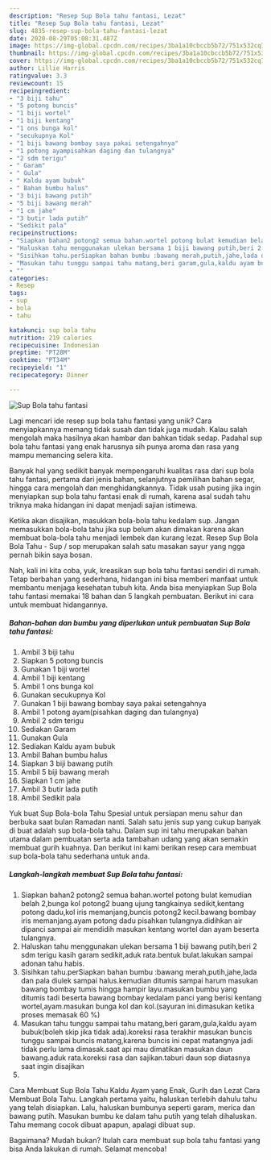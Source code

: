 ```yaml
---
description: "Resep Sup Bola tahu fantasi, Lezat"
title: "Resep Sup Bola tahu fantasi, Lezat"
slug: 4835-resep-sup-bola-tahu-fantasi-lezat
date: 2020-08-29T05:08:31.487Z
image: https://img-global.cpcdn.com/recipes/3ba1a10cbccb5b72/751x532cq70/sup-bola-tahu-fantasi-foto-resep-utama.jpg
thumbnail: https://img-global.cpcdn.com/recipes/3ba1a10cbccb5b72/751x532cq70/sup-bola-tahu-fantasi-foto-resep-utama.jpg
cover: https://img-global.cpcdn.com/recipes/3ba1a10cbccb5b72/751x532cq70/sup-bola-tahu-fantasi-foto-resep-utama.jpg
author: Lillie Harris
ratingvalue: 3.3
reviewcount: 15
recipeingredient:
- "3 biji tahu"
- "5 potong buncis"
- "1 biji wortel"
- "1 biji kentang"
- "1 ons bunga kol"
- "secukupnya Kol"
- "1 biji bawang bombay saya pakai setengahnya"
- "1 potong ayampisahkan daging dan tulangnya"
- "2 sdm terigu"
- " Garam"
- " Gula"
- " Kaldu ayam bubuk"
- " Bahan bumbu halus"
- "3 biji bawang putih"
- "5 biji bawang merah"
- "1 cm jahe"
- "3 butir lada putih"
- "Sedikit pala"
recipeinstructions:
- "Siapkan bahan2 potong2 semua bahan.wortel potong bulat kemudian belah 2,bunga kol potong2 buang ujung tangkainya sedikit,kentang potong dadu,kol iris memanjang,buncis potong2 kecil.bawang bombay iris memanjang.ayam potong dadu pisahkan tulangnya.didihkan air dipanci sampai air mendidih masukan kentang wortel dan ayam beserta tulangnya."
- "Haluskan tahu menggunakan ulekan bersama 1 biji bawang putih,beri 2 sdm terigu kasih garam sedikit,aduk rata.bentuk bulat.lakukan sampai adonan tahu habis."
- "Sisihkan tahu.perSiapkan bahan bumbu :bawang merah,putih,jahe,lada dan pala diulek sampai halus.kemudian ditumis sampai harum masukan bawang bombay tumis hingga hampir layu.masukan bumbu yang ditumis tadi beserta bawang bombay kedalam panci yang berisi kentang wortel,ayam.masukan bunga kol dan kol.(sayuran ini.dimasukan ketika proses memasak 60 %)"
- "Masukan tahu tunggu sampai tahu matang,beri garam,gula,kaldu ayam bubuk(boleh skip jika tidak ada).koreksi rasa terakhir masukan buncis tunggu sampai buncis matang,karena buncis ini cepat matangnya jadi tidak perlu lama dimasak.saat api mau dimatikan masukan daun bawang.aduk rata.koreksi rasa dan sajikan.taburi daun sop diatasnya saat ingin disajikan"
- ""
categories:
- Resep
tags:
- sup
- bola
- tahu

katakunci: sup bola tahu 
nutrition: 219 calories
recipecuisine: Indonesian
preptime: "PT28M"
cooktime: "PT34M"
recipeyield: "1"
recipecategory: Dinner

---
```



![Sup Bola tahu fantasi](https://img-global.cpcdn.com/recipes/3ba1a10cbccb5b72/751x532cq70/sup-bola-tahu-fantasi-foto-resep-utama.jpg)

Lagi mencari ide resep sup bola tahu fantasi yang unik? Cara menyiapkannya memang tidak susah dan tidak juga mudah. Kalau salah mengolah maka hasilnya akan hambar dan bahkan tidak sedap. Padahal sup bola tahu fantasi yang enak harusnya sih punya aroma dan rasa yang mampu memancing selera kita.

Banyak hal yang sedikit banyak mempengaruhi kualitas rasa dari sup bola tahu fantasi, pertama dari jenis bahan, selanjutnya pemilihan bahan segar, hingga cara mengolah dan menghidangkannya. Tidak usah pusing jika ingin menyiapkan sup bola tahu fantasi enak di rumah, karena asal sudah tahu triknya maka hidangan ini dapat menjadi sajian istimewa.

Ketika akan disajikan, masukkan bola-bola tahu kedalam sup. Jangan memasukkan bola-bola tahu jika sup belum akan dimakan karena akan membuat bola-bola tahu menjadi lembek dan kurang lezat. Resep Sup Bola Bola Tahu - Sup / sop merupakan salah satu masakan sayur yang ngga pernah bikin saya bosan.


Nah, kali ini kita coba, yuk, kreasikan sup bola tahu fantasi sendiri di rumah. Tetap berbahan yang sederhana, hidangan ini bisa memberi manfaat untuk membantu menjaga kesehatan tubuh kita. Anda bisa menyiapkan Sup Bola tahu fantasi memakai 18 bahan dan 5 langkah pembuatan. Berikut ini cara untuk membuat hidangannya.

<!--inarticleads1-->

##### Bahan-bahan dan bumbu yang diperlukan untuk pembuatan Sup Bola tahu fantasi:

1. Ambil 3 biji tahu
1. Siapkan 5 potong buncis
1. Gunakan 1 biji wortel
1. Ambil 1 biji kentang
1. Ambil 1 ons bunga kol
1. Gunakan secukupnya Kol
1. Gunakan 1 biji bawang bombay saya pakai setengahnya
1. Ambil 1 potong ayam(pisahkan daging dan tulangnya)
1. Ambil 2 sdm terigu
1. Sediakan  Garam
1. Gunakan  Gula
1. Sediakan  Kaldu ayam bubuk
1. Ambil  Bahan bumbu halus
1. Siapkan 3 biji bawang putih
1. Ambil 5 biji bawang merah
1. Siapkan 1 cm jahe
1. Ambil 3 butir lada putih
1. Ambil Sedikit pala


Yuk buat Sup Bola-bola Tahu Spesial untuk persiapan menu sahur dan berbuka saat bulan Ramadan nanti. Salah satu jenis sup yang cukup banyak di buat adalah sup bola-bola tahu. Dalam sup ini tahu merupakan bahan utama dalam pembuatan serta ada tambahan udang yang akan semakin membuat gurih kuahnya. Dan berikut ini kami berikan resep cara membuat sup bola-bola tahu sederhana untuk anda. 

<!--inarticleads2-->

##### Langkah-langkah membuat Sup Bola tahu fantasi:

1. Siapkan bahan2 potong2 semua bahan.wortel potong bulat kemudian belah 2,bunga kol potong2 buang ujung tangkainya sedikit,kentang potong dadu,kol iris memanjang,buncis potong2 kecil.bawang bombay iris memanjang.ayam potong dadu pisahkan tulangnya.didihkan air dipanci sampai air mendidih masukan kentang wortel dan ayam beserta tulangnya.
1. Haluskan tahu menggunakan ulekan bersama 1 biji bawang putih,beri 2 sdm terigu kasih garam sedikit,aduk rata.bentuk bulat.lakukan sampai adonan tahu habis.
1. Sisihkan tahu.perSiapkan bahan bumbu :bawang merah,putih,jahe,lada dan pala diulek sampai halus.kemudian ditumis sampai harum masukan bawang bombay tumis hingga hampir layu.masukan bumbu yang ditumis tadi beserta bawang bombay kedalam panci yang berisi kentang wortel,ayam.masukan bunga kol dan kol.(sayuran ini.dimasukan ketika proses memasak 60 %)
1. Masukan tahu tunggu sampai tahu matang,beri garam,gula,kaldu ayam bubuk(boleh skip jika tidak ada).koreksi rasa terakhir masukan buncis tunggu sampai buncis matang,karena buncis ini cepat matangnya jadi tidak perlu lama dimasak.saat api mau dimatikan masukan daun bawang.aduk rata.koreksi rasa dan sajikan.taburi daun sop diatasnya saat ingin disajikan
1. 


Cara Membuat Sup Bola Tahu Kaldu Ayam yang Enak, Gurih dan Lezat Cara Membuat Bola Tahu. Langkah pertama yaitu, haluskan terlebih dahulu tahu yang telah disiapkan. Lalu, haluskan bumbunya seperti garam, merica dan bawang putih. Masukan bumbu ke dalam tahu putih yang telah dihaluskan. Tahu memang cocok dibuat apapun, apalagi dibuat sup. 

Bagaimana? Mudah bukan? Itulah cara membuat sup bola tahu fantasi yang bisa Anda lakukan di rumah. Selamat mencoba!
